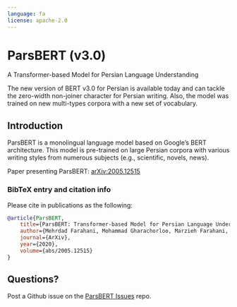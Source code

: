 ```yaml
---
language: fa
license: apache-2.0
---
```


# ParsBERT (v3.0)
A Transformer-based Model for Persian Language Understanding

The new version of BERT v3.0 for Persian is available today and can tackle the zero-width non-joiner character for Persian writing. Also, the model was trained on new multi-types corpora with a new set of vocabulary.


## Introduction

ParsBERT is a monolingual language model based on Google’s BERT architecture. This model is pre-trained on large Persian corpora with various writing styles from numerous subjects (e.g., scientific, novels, news).
 
Paper presenting ParsBERT: [arXiv:2005.12515](https://arxiv.org/abs/2005.12515)

### BibTeX entry and citation info

Please cite in publications as the following:

```bibtex
@article{ParsBERT,
    title={ParsBERT: Transformer-based Model for Persian Language Understanding},
    author={Mehrdad Farahani, Mohammad Gharachorloo, Marzieh Farahani, Mohammad Manthouri},
    journal={ArXiv},
    year={2020},
    volume={abs/2005.12515}
}
```

## Questions?
Post a Github issue on the [ParsBERT Issues](https://github.com/hooshvare/parsbert/issues) repo.